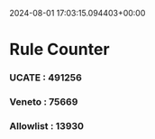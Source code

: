2024-08-01 17:03:15.094403+00:00
# Rule Counter 
 ### UCATE : 491256

 ### Veneto : 75669

 ### Allowlist : 13930